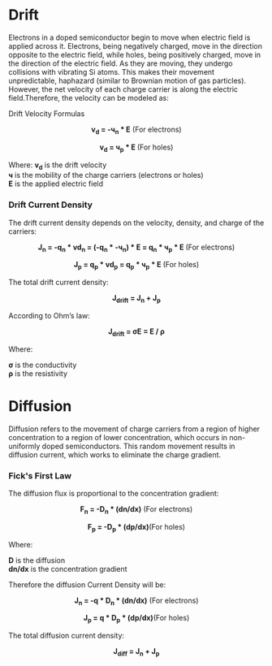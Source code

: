 # Drift
Electrons in a doped semiconductor begin to move when electric field is applied across it. Electrons, being negatively charged, move in the direction opposite to the electric field, while holes, being positively charged, move in the direction of the electric field. As they are moving, they undergo collisions with vibrating Si atoms. This makes their movement unpredictable, haphazard (similar to Brownian motion of gas particles). However, the net velocity of each charge carrier is along the electric field.Therefore, the velocity can be modeled as:

Drift Velocity Formulas
<p align="center"><b>
v<sub>d</sub> = -ч<sub>n</sub> * E</b> (For electrons)</p>
<p align="center"><b>
v<sub>d</sub> = ч<sub>p</sub> * E </b>(For holes)</p>

Where:
<b>v<sub>d</sub></b> is the drift velocity<br>
<b>ч</b> is the mobility of the charge carriers (electrons or holes)<br>
<b>E</b> is the applied electric field
### Drift Current Density
The drift current density depends on the velocity, density, and charge of the carriers:
<p align="center"><b>
J<sub>n</sub> = -q<sub>n</sub> * vd<sub>n</sub> = (-q<sub>n</sub> * -ч<sub>n</sub>) * E  = q<sub>n</sub> * ч<sub>p</sub> * E </b> (For electrons)</p>
<p align="center"><b>
J<sub>p</sub> = q<sub>p</sub> * vd<sub>p</sub> = q<sub>p</sub> * ч<sub>p</sub> * E </b>(For holes)</p>
The total drift current density:
<p align="center"><b>
J<sub>drift</sub> = J<sub>n</sub> + J<sub>p</sub></b></p>

According to Ohm’s law:
<p align="center"><b>
J<sub>drift</sub> = σE = E / ρ</b></p>

Where:

<b>σ</b> is the conductivity<br>
<b>ρ</b> is the resistivity<br>
# Diffusion
Diffusion refers to the movement of charge carriers from a region of higher concentration to a region of lower concentration, which occurs in non-uniformly doped semiconductors. This random movement results in diffusion current, which works to eliminate the charge gradient.

### Fick's First Law
The diffusion flux is proportional to the concentration gradient:

<p align="center"><b>
F<sub>n</sub> = -D<sub>n</sub> * (dn/dx)</b> (For electrons)</p>
<p align="center"><b>
F<sub>p</sub> = -D<sub>p</sub> * (dp/dx)</b>(For holes)</p>
Where:

<b>D</b> is the diffusion <br>
<b>dn/dx</b> is the concentration gradient<br>

Therefore the diffusion Current Density will be:
<p align="center"><b>
J<sub>n</sub> = -q * D<sub>n</sub> * (dn/dx)</b> (For electrons)</p>
<p align="center"><b>
J<sub>p</sub> = q * D<sub>p</sub> * (dp/dx)</b>(For holes)</p>
The total diffusion current density:
<p align="center"><b>
J<sub>diff</sub> = J<sub>n</sub> + J<sub>p</sub></b></p>
